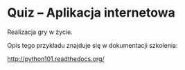 Quiz – Aplikacja internetowa
============================

Realizacja gry w życie. 

Opis tego przykładu znajduje się w dokumentacji szkolenia:

http://python101.readthedocs.org/
